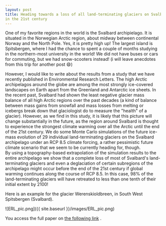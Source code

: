 ```yaml
---
layout: post
title: Heading towards a loss of all land-terminating glaciers on Svalbard
in the 21st century
---
```

One of my favorite regions in the world is the Svalbard archipielago. It is situated in the Norwegian Arctic region, about midway between continental Norway and the North Pole. Yes, it is pretty high up! The largest island is Spitsbergen, where I had the chance to spent a couple of months studying in the northern-most university in the world! We did not have buses or cars for commuting, but we had snow-scooters instead! (i will leave anecdotes from this trip for another post :smile:)

However, I would like to write about the results from a study that we have recently published in Environmental Research Letters. 
The high Arctic archipelagos around the globe are among the most strongly ice-covered landscapes on Earth apart from the Greenland and Antarctic ice sheets. In the recent past, Svalbard had shown the least negative glacier mass balance of all high Arctic regions over the past decades (a kind of balance between mass gains from snowfall and mass losses from melting or icebergs break down that glaciologist do to measure the "health" of a glacier). However, as we find in this study, it is likely that this picture will change substantially in the future, as the region around Svalbard is thought 
to experience the strongest climate warming over all the Arctic until the end of the 21st century. 
We do some Monte Carlo simulations of the future ice-mass evolution of 29 individual land-terminating glaciers on the Svalbard archipelago under an RCP 8.5 climate forcing, a rather pessimistic future climate scenario that we seem to be currently heading for, though.  
By using a topography-based extrapolation of the simulation results to the entire archipelago we show that a complete loss of most of Svalbard's land-terminating glaciers and even a deglaciation of certain subregions 
of the archipelago might occur before the end of the 21st century if global warming continues along the course of RCP 8.5. In this case, 98% of the land-terminating glaciers will have retreated to less than one tenth of
their initial extent by 2100! 

Here is an example for the glacier Werenskioldbreen, in South West Spitsbergen (Svalbard).

![ERL_pic.png]({{ site.baseurl }}/images/ERL_pic.png)

You access the full paper on [the following link](http://iopscience.iop.org/article/10.1088/1748-9326/11/9/094006/meta) .

